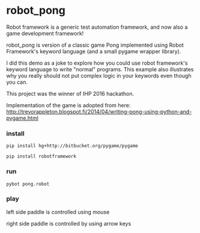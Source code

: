 # robot_pong

Robot framework is a generic test automation framework, and now also a game development framework!

robot_pong is version of a classic game Pong implemented using Robot Framework's keyword language (and a small pygame wrapper library).

I did this demo as a joke to explore how you could use robot framework's keyword language to write "normal" programs. This example also illustrates why you really should not put complex logic in your keywords even though you can.

This project was the winner of IHP 2016 hackathon.

Implementation of the game is adopted from here: <http://trevorappleton.blogspot.fi/2014/04/writing-pong-using-python-and-pygame.html>

### install

`pip install hg+http://bitbucket.org/pygame/pygame`

`pip install robotframework`

### run

`pybot pong.robot`

### play

left side paddle is controlled using mouse

right side paddle is controlled by using arrow keys


